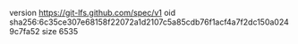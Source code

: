 version https://git-lfs.github.com/spec/v1
oid sha256:6c35ce307e68158f22072a1d2107c5a85cdb76f1acf4a7f2dc150a0249c7fa52
size 6535
